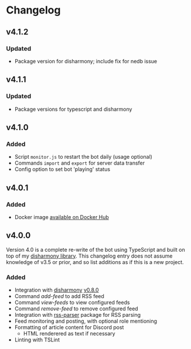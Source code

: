 # Changelog
## v4.1.2
### Updated
- Package version for disharmony; include fix for nedb issue

## v4.1.1
### Updated
- Package versions for typescript and disharmony

## v4.1.0
### Added
- Script `monitor.js` to restart the bot daily (usage optional)
- Commands `import` and `export` for server data transfer
- Config option to set bot 'playing' status

## v4.0.1
### Added
- Docker image [available on Docker Hub](https://hub.docker.com/r/benji7425/discord-rss-fetcher)

## v4.0.0
Version 4.0 is a complete re-write of the bot using TypeScript and built on top of my [disharmony library](https://github.com/benji7425/disharmony).
This changelog entry does not assume knowledge of v3.5 or prior, and so list additions as if this is a new project.

### Added
- Integration with [disharmony](https://github.com/benji7425/disharmony) [v0.8.0](https://www.npmjs.com/package/disharmony/v/0.8.0)
- Command *add-feed* to add RSS feed
- Command *view-feeds* to view configured feeds
- Command *remove-feed* to remove configured feed
- Integration with [rss-parser](https://www.npmjs.com/package/rss-parser) package for RSS parsing
- Feed monitoring and posting, with optional role mentioning
- Formatting of article content for Discord post
    - HTML renderered as text if necessary
- Linting with TSLint